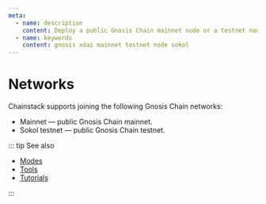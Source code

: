 ```yaml
---
meta:
  - name: description
    content: Deploy a public Gnosis Chain mainnet node or a testnet node with the Chainstack managed blockchain services in minutes.
  - name: keywords
    content: gnosis xdai mainnet testnet node sokol
---
```


# Networks

Chainstack supports joining the following Gnosis Chain networks:

* Mainnet — public Gnosis Chain mainnet.
* Sokol testnet — public Gnosis Chain testnet.

::: tip See also

* [Modes](/operations/gnosis/modes)
* [Tools](/operations/gnosis/tools)
* [Tutorials](/tutorials/gnosis/)

:::
